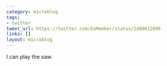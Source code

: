 ```yaml
---
category: microblog
tags:
- twitter
tweet_url: https://twitter.com/ExMember/status/2490612896
links: []
layout: microblog
---
```

I can play the saw.
